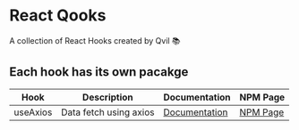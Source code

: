 # React Qooks

A collection of React Hooks created by Qvil 📚

## Each hook has its own pacakge

| Hook     | Description            | Documentation                                                             | NPM Page                                                         |
| -------- | ---------------------- | ------------------------------------------------------------------------- | ---------------------------------------------------------------- |
| useAxios | Data fetch using axios | [Documentation](https://github.com/qvil/react-qooks/tree/master/useAxios) | [NPM Page](https://www.npmjs.com/package/@react-qooks/use-axios) |
